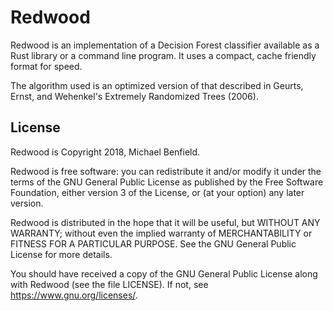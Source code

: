 # Redwood

Redwood is an implementation of a Decision Forest classifier available as a Rust
library or a command line program. It uses a compact, cache friendly format for
speed.

The algorithm used is an optimized version of that described in Geurts, Ernst,
and Wehenkel's Extremely Randomized Trees (2006).

## License

Redwood is Copyright 2018, Michael Benfield.

Redwood is free software: you can redistribute it and/or modify it under the
terms of the GNU General Public License as published by the Free Software
Foundation, either version 3 of the License, or (at your option) any later
version.

Redwood is distributed in the hope that it will be useful, but WITHOUT ANY
WARRANTY; without even the implied warranty of MERCHANTABILITY or FITNESS FOR A
PARTICULAR PURPOSE. See the GNU General Public License for more details.

You should have received a copy of the GNU General Public License along with
Redwood (see the file LICENSE). If not, see <https://www.gnu.org/licenses/>.

